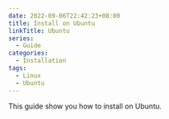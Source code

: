 ```yaml
---
date: 2022-09-06T22:42:23+08:00
title: Install on Ubuntu
linkTitle: Ubuntu
series:
  - Guide
categories:
  - Installation
tags:
  - Linux
  - Ubuntu
---
```


This guide show you how to install on Ubuntu.
